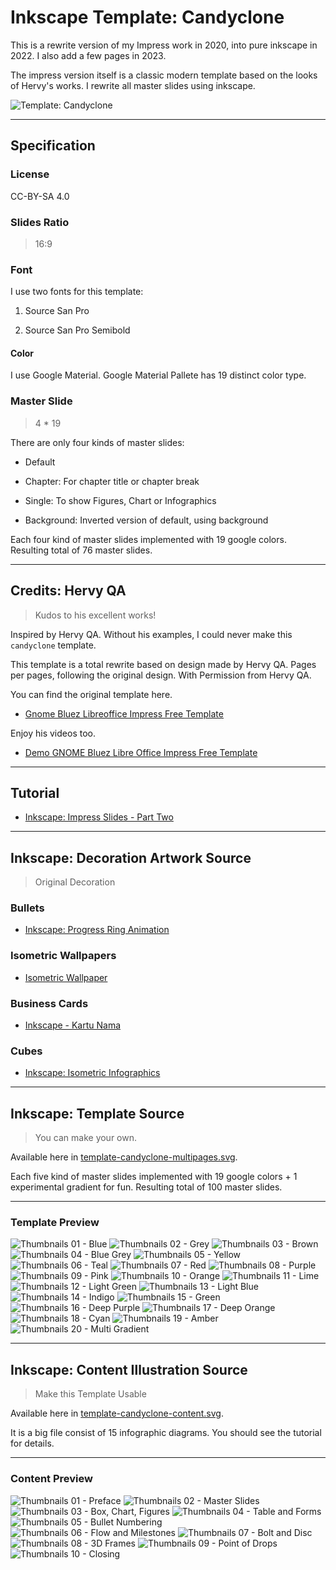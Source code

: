 # Inkscape Template: Candyclone

This is a rewrite version of my Impress work in 2020,
into pure inkscape in 2022.
I also add a few pages in 2023.

The impress version itself is a
classic modern template based on the looks of Hervy's works.
I rewrite all master slides using inkscape.

![Template: Candyclone][template-candy]

-- -- --

## Specification

### License

CC-BY-SA 4.0

### Slides Ratio

> 16:9

### Font

I use two fonts for this template:

1. Source San Pro

2. Source San Pro Semibold

#### Color

I use Google Material.
Google Material Pallete has 19 distinct color type.

### Master Slide

> 4 * 19

There are only four kinds of master slides:

* Default

* Chapter: For chapter title or chapter break

* Single: To show Figures, Chart or Infographics

* Background: Inverted version of default, using background

Each four kind of master slides implemented with 19 google colors.
Resulting total of 76 master slides.

-- -- --

## Credits: Hervy QA

> Kudos to his excellent works!

Inspired by Hervy QA.
Without his examples, I could never make this `candyclone` template.

This template is a total rewrite based on design made by Hervy QA. 
Pages per pages, following the original design. 
With Permission from Hervy QA.

You can find the original template here.

* [Gnome Bluez Libreoffice Impress Free Template][hervy-qa-bluez]

Enjoy his videos too.

* [Demo GNOME Bluez Libre Office Impress Free Template][hervy-qa-video]

-- -- --

## Tutorial

* [Inkscape: Impress Slides - Part Two][impress-slides-2]

-- -- --

## Inkscape: Decoration Artwork Source

> Original Decoration

### Bullets

* [Inkscape: Progress Ring Animation][progress-ring]

### Isometric Wallpapers

* [Isometric Wallpaper][isometric-wall]

### Business Cards

* [Inkscape - Kartu Nama][kartu-nama]

### Cubes

* [Inkscape: Isometric Infographics][isometric-cubes]

-- -- --

## Inkscape: Template Source

> You can make your own.

Available here in [template-candyclone-multipages.svg][candyclone-template].

Each five kind of master slides implemented with
19 google colors + 1 experimental gradient for fun.
Resulting total of 100 master slides.

-- -- --

### Template Preview

![Thumbnails 01 - Blue][template-thumbs-01]
![Thumbnails 02 - Grey][template-thumbs-02]
![Thumbnails 03 - Brown][template-thumbs-03]
![Thumbnails 04 - Blue Grey][template-thumbs-04]
![Thumbnails 05 - Yellow][template-thumbs-05]
![Thumbnails 06 - Teal][template-thumbs-06]
![Thumbnails 07 - Red][template-thumbs-07]
![Thumbnails 08 - Purple][template-thumbs-08]
![Thumbnails 09 - Pink][template-thumbs-09]
![Thumbnails 10 - Orange][template-thumbs-10]
![Thumbnails 11 - Lime][template-thumbs-11]
![Thumbnails 12 - Light Green][template-thumbs-12]
![Thumbnails 13 - Light Blue][template-thumbs-13]
![Thumbnails 14 - Indigo][template-thumbs-14]
![Thumbnails 15 - Green][template-thumbs-15]
![Thumbnails 16 - Deep Purple][template-thumbs-16]
![Thumbnails 17 - Deep Orange][template-thumbs-17]
![Thumbnails 18 - Cyan][template-thumbs-18]
![Thumbnails 19 - Amber][template-thumbs-19]
![Thumbnails 20 - Multi Gradient][template-thumbs-20]

-- -- --

## Inkscape: Content Illustration Source

> Make this Template Usable

Available here in [template-candyclone-content.svg][candyclone-content].

It is a big file consist of 15 infographic diagrams.
You should see the tutorial for details.

-- -- --

### Content Preview

![Thumbnails 01 - Preface][template-content-01]
![Thumbnails 02 - Master Slides][template-content-02]
![Thumbnails 03 - Box, Chart, Figures][template-content-03]
![Thumbnails 04 - Table and Forms][template-content-04]
![Thumbnails 05 - Bullet Numbering][template-content-05]
![Thumbnails 06 - Flow and Milestones][template-content-06]
![Thumbnails 07 - Bolt and Disc][template-content-07]
![Thumbnails 08 - 3D Frames][template-content-08]
![Thumbnails 09 - Point of Drops][template-content-09]
![Thumbnails 10 - Closing][template-content-10]

[template-candy]:   https://github.com/epsi-rns/candyclone-inkscape/raw/main/preview/template-candyclone-cover.png
[impress-slides-2]: https://epsi-rns.gitlab.io/design/2020/09-impress/22/inkscape-impress-slides-02/
[hervy-qa-bluez]:   https://hervyqa.com/gnome-bluez-libreoffice-impress-free-template/
[hervy-qa-video]:   http://www.youtube.com/watch?v=O3urHT5AHG8

[candyclone-template]:  https://github.com/epsi-rns/candyclone-inkscape/blob/main/template-candyclone-multipages.svg
[candyclone-content]:   https://github.com/epsi-rns/candyclone-inkscape/blob/main/template-candyclone-content.svg

[template-thumbs-01]:https://raw.githubusercontent.com/epsi-rns/candyclone-inkscape/main/thumbs-template/01-blue.png
[template-thumbs-02]:https://raw.githubusercontent.com/epsi-rns/candyclone-inkscape/main/thumbs-template/02-grey.png
[template-thumbs-03]:https://raw.githubusercontent.com/epsi-rns/candyclone-inkscape/main/thumbs-template/03-brown.png
[template-thumbs-04]:https://raw.githubusercontent.com/epsi-rns/candyclone-inkscape/main/thumbs-template/04-blue-grey.png
[template-thumbs-05]:https://raw.githubusercontent.com/epsi-rns/candyclone-inkscape/main/thumbs-template/05-yellow.png
[template-thumbs-06]:https://raw.githubusercontent.com/epsi-rns/candyclone-inkscape/main/thumbs-template/06-teal.png
[template-thumbs-07]:https://raw.githubusercontent.com/epsi-rns/candyclone-inkscape/main/thumbs-template/07-red.png
[template-thumbs-08]:https://raw.githubusercontent.com/epsi-rns/candyclone-inkscape/main/thumbs-template/08-purple.png
[template-thumbs-09]:https://raw.githubusercontent.com/epsi-rns/candyclone-inkscape/main/thumbs-template/09-pink.png
[template-thumbs-10]:https://raw.githubusercontent.com/epsi-rns/candyclone-inkscape/main/thumbs-template/10-orange.png
[template-thumbs-11]:https://raw.githubusercontent.com/epsi-rns/candyclone-inkscape/main/thumbs-template/11-lime.png
[template-thumbs-12]:https://raw.githubusercontent.com/epsi-rns/candyclone-inkscape/main/thumbs-template/12-light-green.png
[template-thumbs-13]:https://raw.githubusercontent.com/epsi-rns/candyclone-inkscape/main/thumbs-template/13-light-blue.png
[template-thumbs-14]:https://raw.githubusercontent.com/epsi-rns/candyclone-inkscape/main/thumbs-template/14-indigo.png
[template-thumbs-15]:https://raw.githubusercontent.com/epsi-rns/candyclone-inkscape/main/thumbs-template/15-green.png
[template-thumbs-16]:https://raw.githubusercontent.com/epsi-rns/candyclone-inkscape/main/thumbs-template/16-deep-purple.png
[template-thumbs-17]:https://raw.githubusercontent.com/epsi-rns/candyclone-inkscape/main/thumbs-template/17-deep-orange.png
[template-thumbs-18]:https://raw.githubusercontent.com/epsi-rns/candyclone-inkscape/main/thumbs-template/18-cyan.png
[template-thumbs-19]:https://raw.githubusercontent.com/epsi-rns/candyclone-inkscape/main/thumbs-template/19-amber.png
[template-thumbs-20]:https://raw.githubusercontent.com/epsi-rns/candyclone-inkscape/main/thumbs-template/20-multi-gradient.png


[template-content-01]:https://raw.githubusercontent.com/epsi-rns/candyclone-inkscape/main/thumbs-content/01-preface.png
[template-content-02]:https://raw.githubusercontent.com/epsi-rns/candyclone-inkscape/main/thumbs-content/02-master-slides.png
[template-content-03]:https://raw.githubusercontent.com/epsi-rns/candyclone-inkscape/main/thumbs-content/03-box-chart-figures.png
[template-content-04]:https://raw.githubusercontent.com/epsi-rns/candyclone-inkscape/main/thumbs-content/04-table-and-form.png
[template-content-05]:https://raw.githubusercontent.com/epsi-rns/candyclone-inkscape/main/thumbs-content/05-bullet-numbering.png
[template-content-06]:https://raw.githubusercontent.com/epsi-rns/candyclone-inkscape/main/thumbs-content/06-flow-and-milestones.png
[template-content-07]:https://raw.githubusercontent.com/epsi-rns/candyclone-inkscape/main/thumbs-content/07-bolt-and-disc.png
[template-content-08]:https://raw.githubusercontent.com/epsi-rns/candyclone-inkscape/main/thumbs-content/08-3d-frames.png
[template-content-09]:https://raw.githubusercontent.com/epsi-rns/candyclone-inkscape/main/thumbs-content/09-point-of-drops.png
[template-content-10]:https://raw.githubusercontent.com/epsi-rns/candyclone-inkscape/main/thumbs-content/10-closing.png


[isometric-wall]:   https://github.com/epsi-rns/isometric-wallpaper
[kartu-nama]:       https://akutidaktahu.netlify.app/inkscape/2017/10/03/kartu-nama.html
[isometric-cubes]:  https://epsi-rns.gitlab.io/design/2015/11/11/inkscape-isometric-infographics/
[progress-ring]:    https://epsi-rns.gitlab.io/design/2017/11/15/inkscape-progress-ring/
